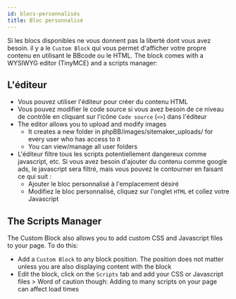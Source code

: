 ```yaml
---
id: blocs-personnalisés
title: Bloc personnalisé
---
```


Si les blocs disponibles ne vous donnent pas la liberté dont vous avez besoin. il y a le `Custom Block` qui vous permet d'afficher votre propre contenu en utilisant le BBcode ou le HTML. The block comes with a WYSIWYG editor (TinyMCE) and a scripts manager:

## L'éditeur

- Vous pouvez utiliser l'éditeur pour créer du contenu HTML
- Vous pouvez modifier le code source si vous avez besoin de ce niveau de contrôle en cliquant sur l'icône `Code source` (`<>`) dans l'éditeur
- The editor allows you to upload and modify images 
    - It creates a new folder in phpBB/images/sitemaker_uploads/ for every user who has access to it
    - You can view/manage all user folders
- L'éditeur filtre tous les scripts potentiellement dangereux comme javascript, etc. Si vous avez besoin d'ajouter du contenu comme google ads, le javascript sera filtré, mais vous pouvez le contourner en faisant ce qui suit : 
    - Ajouter le bloc personnalisé à l'emplacement désiré
    - Modifiez le bloc personnalisé, cliquez sur l'onglet `HTML` et collez votre Javascript

## The Scripts Manager

The Custom Block also allows you to add custom CSS and Javascript files to your page. To do this:

- Add a `Custom Block` to any block position. The position does not matter unless you are also displaying content with the block
- Edit the block, click on the `Scripts` tab and add your CSS or Javascript files > Word of caution though: Adding to many scripts on your page can affect load times